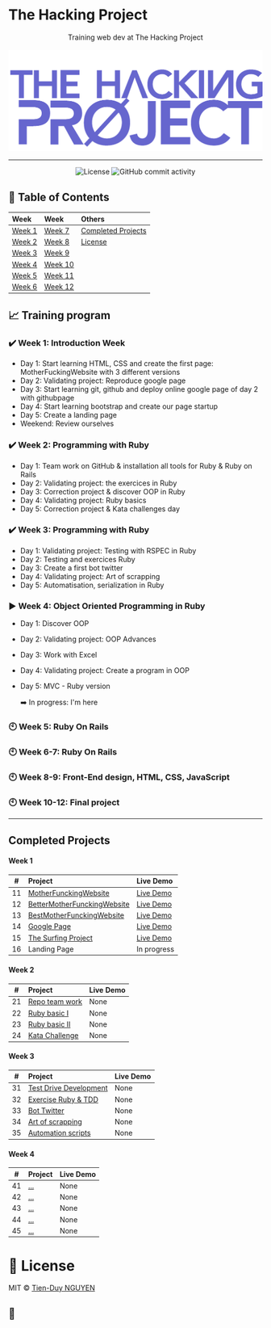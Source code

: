 # The Hacking Project

<p align="center">
Training web dev at The Hacking Project
<br><br>
  <img src="./thp-logo.png" alt="logo" />
</p>

---

<div align="center">
  <img src="https://img.shields.io/badge/Licence-MIT-green" alt="License">
  <img alt="GitHub commit activity" src="https://img.shields.io/github/commit-activity/y/tienduy-nguyen/thehackingproject">
</div>

## 📄 Table of Contents

| Week             | Week               | Others                                  |
| :--------------- | :----------------- | :-------------------------------------- |
| [Week 1](#week1) | [Week 7](#week7)   | [Completed Projects](#completeprojects) |
| [Week 2](#week2) | [Week 8](#week8)   | [License](#license)                     |
| [Week 3](#week3) | [Week 9](#week9)   |                                         |
| [Week 4](#week4) | [Week 10](#week10) |                                         |
| [Week 5](#week5) | [Week 11](#week11) |                                         |
| [Week 6](#week6) | [Week 12](#week12) |                                         |

## :chart_with_upwards_trend: Training program

<a name="week1"></a>

### :heavy_check_mark: Week 1: Introduction Week

- Day 1: Start learning HTML, CSS and create the first page: MotherFuckingWebsite with 3 different versions
- Day 2: Validating project: Reproduce google page
- Day 3: Start learning git, github and deploy online google page of day 2 with githubpage
- Day 4: Start learning bootstrap and create our page startup
- Day 5: Create a landing page
- Weekend: Review ourselves

<a name="week2"></a>

### :heavy_check_mark: Week 2: Programming with Ruby

- Day 1: Team work on GitHub & installation all tools for Ruby & Ruby on Rails
- Day 2: Validating project: the exercices in Ruby
- Day 3: Correction project & discover OOP in Ruby
- Day 4: Validating project: Ruby basics
- Day 5: Correction project & Kata challenges day


<a name="week3"></a>

### :heavy_check_mark: Week 3: Programming with Ruby

- Day 1: Validating project: Testing with RSPEC in Ruby
- Day 2: Testing and exercices Ruby
- Day 3: Create a first bot twitter
- Day 4: Validating project: Art of scrapping
- Day 5: Automatisation, serialization in Ruby

  
<a name="week4"></a>

### :arrow_forward: Week 4: Object Oriented Programming in Ruby

- Day 1: Discover OOP
- Day 2: Validating project: OOP Advances
- Day 3: Work with Excel
- Day 4: Validating project: Create a program in OOP
- Day 5: MVC - Ruby version
  
  :arrow_right: In progress: I'm here

<a name="week5"></a>

### :clock10: Week 5: Ruby On Rails

<a name="week6"></a>

### :clock10: Week 6-7: Ruby On Rails

<a name="week8"></a>

### :clock10: Week 8-9: Front-End design, HTML, CSS, JavaScript

<a name="week10"></a>

### :clock10: Week 10-12: Final project

---

<a name="completedprojects"></a>

## Completed Projects

#### Week 1

|   #   | Project                                                                                                   | Live Demo                                                                                                  |
| :---: | :-------------------------------------------------------------------------------------------------------- | :--------------------------------------------------------------------------------------------------------- |
|  11   | [MotherFunckingWebsite](https://github.com/tienduy-nguyen/thehackingproject/tree/master/week1/day1)       | [Live Demo](https://adev42.xyz/thehackingproject/week1/day1/MotherfuckingWebsite.html)                     |
|  12   | [BetterMotherFunckingWebsite](https://github.com/tienduy-nguyen/thehackingproject/tree/master/week1/day1) | [Live Demo](https://tienduy-nguyen.github.io/thehackingproject/week1/day1/BetterMotherFuckingWebsite.html) |
|  13   | [BestMotherFunckingWebsite](https://github.com/tienduy-nguyen/thehackingproject/tree/master/week1/day1)   | [Live Demo](https://tienduy-nguyen.github.io/thehackingproject/week1/day1/BestMotherFuckingWebsite.html)   |
|  14   | [Google Page](https://github.com/tienduy-nguyen/thehackingproject/tree/master/week1/day2)                 | [Live Demo](https://tienduy-nguyen.github.io/thehackingproject/week1/day2/index.html)                      |
|  15   | [The Surfing Project](https://github.com/tienduy-nguyen/thehackingproject/tree/master/week1/day4)         | [Live Demo](https://tienduy-nguyen.github.io/thehackingproject/week1/day4/index.html)                      |
|  16   | Landing Page                                                                                              | In progress                                                                                                |

#### Week 2

|   #   | Project                                                                                      | Live Demo |
| :---: | :------------------------------------------------------------------------------------------- | :-------- |
|  21   | [Repo team work](https://github.com/tienduy-nguyen/Big_Corpo_Food)                           | None      |
|  22   | [Ruby basic I](https://github.com/tienduy-nguyen/thehackingproject/tree/master/week2/day2)   | None      |
|  23   | [Ruby basic II](https://github.com/tienduy-nguyen/thehackingproject/tree/master/week2/day4)  | None      |
|  24   | [Kata Challenge](https://github.com/tienduy-nguyen/thehackingproject/tree/master/week2/day5) | None      |

#### Week 3

|   #   | Project                                                                                              | Live Demo |
| :---: | :--------------------------------------------------------------------------------------------------- | :-------- |
|  31   | [Test Drive Development](https://github.com/tienduy-nguyen/thehackingproject/tree/master/week3/day1) | None      |
|  32   | [Exercise Ruby & TDD](https://github.com/tienduy-nguyen/thehackingproject/tree/master/week3/day2)    | None      |
|  33   | [Bot Twitter](https://github.com/tienduy-nguyen/thehackingproject/tree/master/week3/day3)            | None      |
|  34   | [Art of scrapping](https://github.com/tienduy-nguyen/thehackingproject/tree/master/week3/day4)       | None      |
|  35   | [Automation scripts](https://github.com/tienduy-nguyen/thehackingproject/tree/master/week3/day5)     | None      |

#### Week 4

|   #   | Project                                                                           | Live Demo |
| :---: | :-------------------------------------------------------------------------------- | :-------- |
|  41   | [...](https://github.com/tienduy-nguyen/thehackingproject/tree/master/week4/day1) | None      |
|  42   | [...](https://github.com/tienduy-nguyen/thehackingproject/tree/master/week4/day2) | None      |
|  43   | [...](https://github.com/tienduy-nguyen/thehackingproject/tree/master/week4/day3) | None      |
|  44   | [...](https://github.com/tienduy-nguyen/thehackingproject/tree/master/week4/day4) | None      |
|  45   | [...](https://github.com/tienduy-nguyen/thehackingproject/tree/master/week4/day5) | None      |

<a name="license"></a>

# 📃 License

MIT © [Tien-Duy NGUYEN](https://github.com/tienduy-nguyen)

## :baby_chick:
